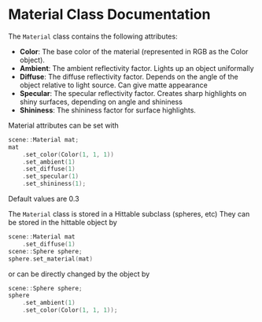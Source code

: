 
# Material Class Documentation 

The `Material` class contains the following attributes:

- **Color**: The base color of the material (represented in RGB as the Color object).
- **Ambient**: The ambient reflectivity factor. Lights up an object uniformally 
- **Diffuse**: The diffuse reflectivity factor. Depends on the angle of the object relative to light source. Can give matte appearance  
- **Specular**: The specular reflectivity factor. Creates sharp highlights on shiny surfaces, depending on angle and shininess
- **Shininess**: The shininess factor for surface highlights.

Material attributes can be set with 
```c++
scene::Material mat;
mat
    .set_color(Color(1, 1, 1))
    .set_ambient(1)
    .set_diffuse(1)
    .set_specular(1)
    .set_shininess(1);
```
Default values are 0.3


The `Material` class is stored in a Hittable subclass (spheres, etc)
They can be stored in the hittable object by
```c++
scene::Material mat
    .set_diffuse(1)
scene::Sphere sphere;
sphere.set_material(mat)

```
or can be directly changed by the object by 
```c++
scene::Sphere sphere; 
sphere
    .set_ambient(1)
    .set_color(Color(1, 1, 1));

```
